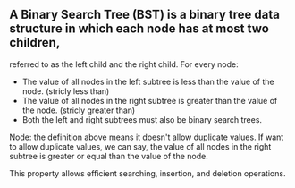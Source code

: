 ## A Binary Search Tree (BST) is a binary tree data structure in which each node has at most two children, 
referred to as the left child and the right child. For every node:

- The value of all nodes in the left subtree is less than the value of the node. (stricly less than)
- The value of all nodes in the right subtree is greater than the value of the node. (stricly greater than)
- Both the left and right subtrees must also be binary search trees.

Node: the definition above means it doesn't allow duplicate values.
If want to allow duplicate values, we can say, the value of all nodes in the right subtree is greater or 
equal than the value of the node.

This property allows efficient searching, insertion, and deletion operations.

